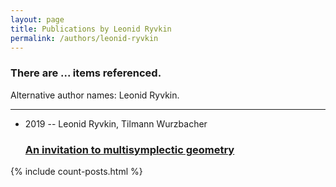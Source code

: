 ```yaml
---
layout: page
title: Publications by Leonid Ryvkin
permalink: /authors/leonid-ryvkin
---
```


<h3 id="number-posts">There are ... items referenced.</h3>
<p id='info-authors'>Alternative author names: Leonid Ryvkin.</p>
<hr />
<ul class="post-list">
<li><span class='post-meta'>2019 -- Leonid Ryvkin, Tilmann Wurzbacher</span><h3><a class='post-link' href="{{ site.baseurl }}/an-invitation-to-multisymplectic-geometry">An invitation to multisymplectic geometry</a></h3></li>

</ul>
{% include count-posts.html %}
